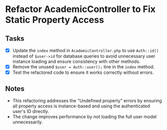 # Refactor AcademicController to Fix Static Property Access

## Tasks
- [x] Update the `index` method in `AcademicController.php` to use `Auth::id()` instead of `$user->id` for database queries to avoid unnecessary user instance loading and ensure consistency with other methods.
- [x] Remove the unused `$user = Auth::user();` line in the `index` method.
- [x] Test the refactored code to ensure it works correctly without errors.

## Notes
- This refactoring addresses the "Undefined property" errors by ensuring all property access is instance-based and using the authenticated user's ID directly.
- The change improves performance by not loading the full user model unnecessarily.
